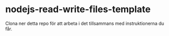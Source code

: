 # nodejs-read-write-files-template
Clona ner detta repo för att arbeta i det tillsammans med instruktionerna du får.
